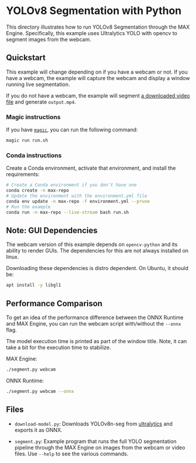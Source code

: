 # YOLOv8 Segmentation with Python

This directory illustrates how to run YOLOv8 Segmentation through the MAX Engine.
Specifically, this example uses Ultralytics YOLO with opencv to segment images
from the webcam.

## Quickstart

This example will change depending on if you have a webcam or not.
If you have a webcam, the example will capture the webcam
and display a window running live segmentation.

If you do not have a webcam, the example will segment
[a downloaded video file](https://drive.google.com/file/d/1H9abV76VohmT-J2RmDrbDhF-FCHt1Sbh/view?usp=sharing)
and generate `output.mp4`.

### Magic instructions

If you have [`magic`](https://docs.modular.com/magic), you can run the
following command:

```sh
magic run run.sh
```

### Conda instructions

Create a Conda environment, activate that environment, and install the
requirements:

```sh
# Create a Conda environment if you don't have one
conda create -n max-repo
# Update the environment with the environment.yml file
conda env update -n max-repo -f environment.yml --prune
# Run the example
conda run -n max-repo --live-stream bash run.sh
```

## Note: GUI Dependencies

The webcam version of this example depends on `opencv-python`
and its ability to render GUIs.
The dependencies for this are not always installed on linux.

Downloading these dependencies is distro dependent.
On Ubuntu, it should be:

```bash
apt install -y libgl1
```

## Performance Comparison

To get an idea of the performance difference between the ONNX Runtime and MAX Engine,
you can run the webcam script with/without the `--onnx` flag.

The model execution time is printed as part of the window title.
Note, it can take a bit for the execution time to stabilize.

MAX Engine:

```sh
./segment.py webcam
```

ONNX Runtime:

```sh
./segment.py webcam --onnx
```

## Files

- `download-model.py`: Downloads YOLOv8n-seg from
[ultralytics](https://github.com/ultralytics/ultralytics)
and exports it as ONNX.

- `segment.py`: Example program that runs the full YOLO segmentation pipeline
through the MAX Engine on images from the webcam or video files.
Use `--help` to see the various commands.
